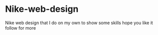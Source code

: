 # Nike-web-design
Nike web design that I do on my own to show some skills hope you like it
follow for more
